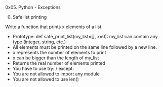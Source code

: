 0x05. Python - Exceptions

0. Safe list printing
<p>
Write a function that prints x elements of a list.

<ul>
<li>Prototype: def safe_print_list(my_list=[], x=0):
my_list can contain any type (integer, string, etc.)</li><li>
All elements must be printed on the same line followed by a new line.</li>
<li>x represents the number of elements to print</li>
<li>x can be bigger than the length of my_list</li>
<li>Returns the real number of elements printed</li>
<li>You have to use try: / except:</li>
<li>You are not allowed to import any module</li>
<li>You are not allowed to use len()</li><ul></p>
